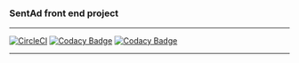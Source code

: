 ### SentAd front end project
____
[![CircleCI](https://circleci.com/gh/SentadMedia/snt-web.svg?style=svg)](https://circleci.com/gh/SentadMedia/snt-web)
[![Codacy Badge](https://api.codacy.com/project/badge/Grade/588410444d8e483d92e827de8c11e0a2)](https://www.codacy.com?utm_source=git@bitbucket.org&amp;utm_medium=referral&amp;utm_content=sentadmedia/snt-web&amp;utm_campaign=Badge_Grade)
[![Codacy Badge](https://api.codacy.com/project/badge/Coverage/588410444d8e483d92e827de8c11e0a2)](https://www.codacy.com?utm_source=git@bitbucket.org&utm_medium=referral&utm_content=sentadmedia/snt-web&utm_campaign=Badge_Coverage)
____


